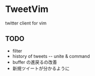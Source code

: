 
TweetVim
========

twitter client for vim


TODO
----

- filter
- history of tweets
-- unite & command
- buffer の進戻るの改善
- 新規ツイートが分かるように
